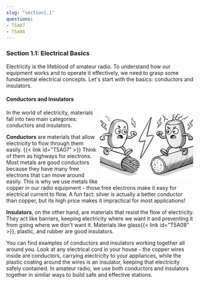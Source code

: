```yaml
---
slug: "section1.1"
questions: 
- T5A07
- T5A08
---
```


### Section 1.1: Electrical Basics

Electricity is the lifeblood of amateur radio. To understand how our equipment works and to operate it effectively, we need to grasp some fundamental electrical concepts. Let's start with the basics: conductors and insulators.

#### Conductors and Insulators

<img src="../../../images/illus/conductors-insulators.svg" alt="cartoon showing a conductor on the left and an insulator on the right, angry with each other" style="width: 250px; float: right; margin: 3px;">

In the world of electricity, materials fall into two main categories: conductors and insulators.

**Conductors** are materials that allow electricity to flow through them easily. {{< link id="T5A07" >}} Think of them as highways for electrons. Most metals are good conductors because they have many free electrons that can move around easily. This is why we use metals like copper in our radio equipment - those free electrons make it easy for electrical current to flow. A fun fact: silver is actually a better conductor than copper, but its high price makes it impractical for most applications!

**Insulators**, on the other hand, are materials that resist the flow of electricity. They act like barriers, keeping electricity where we want it and preventing it from going where we don't want it. Materials like glass{{< link id="T5A08" >}}, plastic, and rubber are good insulators.

You can find examples of conductors and insulators working together all around you. Look at any electrical cord in your house - the copper wires inside are conductors, carrying electricity to your appliances, while the plastic coating around the wires is an insulator, keeping that electricity safely contained. In amateur radio, we use both conductors and insulators together in similar ways to build safe and effective stations.